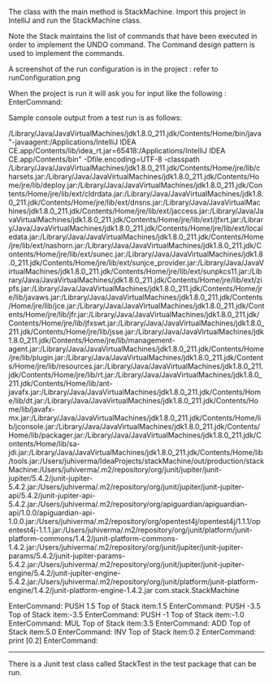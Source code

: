 The class with the main method is StackMachine.
Import this project in IntelliJ  and run the StackMachine class.

Note the Stack maintains the list of commands that have  been executed in order to implement the 
UNDO command. The Command design pattern is used to implement the commands.

A screenshot of the run configuration is  in the project : refer to runConfiguration.png



When the project is run it will ask you for input like the following :
EnterCommand:

Sample console output from a test run is as follows:

/Library/Java/JavaVirtualMachines/jdk1.8.0_211.jdk/Contents/Home/bin/java "-javaagent:/Applications/IntelliJ IDEA CE.app/Contents/lib/idea_rt.jar=65418:/Applications/IntelliJ IDEA CE.app/Contents/bin" -Dfile.encoding=UTF-8 -classpath /Library/Java/JavaVirtualMachines/jdk1.8.0_211.jdk/Contents/Home/jre/lib/charsets.jar:/Library/Java/JavaVirtualMachines/jdk1.8.0_211.jdk/Contents/Home/jre/lib/deploy.jar:/Library/Java/JavaVirtualMachines/jdk1.8.0_211.jdk/Contents/Home/jre/lib/ext/cldrdata.jar:/Library/Java/JavaVirtualMachines/jdk1.8.0_211.jdk/Contents/Home/jre/lib/ext/dnsns.jar:/Library/Java/JavaVirtualMachines/jdk1.8.0_211.jdk/Contents/Home/jre/lib/ext/jaccess.jar:/Library/Java/JavaVirtualMachines/jdk1.8.0_211.jdk/Contents/Home/jre/lib/ext/jfxrt.jar:/Library/Java/JavaVirtualMachines/jdk1.8.0_211.jdk/Contents/Home/jre/lib/ext/localedata.jar:/Library/Java/JavaVirtualMachines/jdk1.8.0_211.jdk/Contents/Home/jre/lib/ext/nashorn.jar:/Library/Java/JavaVirtualMachines/jdk1.8.0_211.jdk/Contents/Home/jre/lib/ext/sunec.jar:/Library/Java/JavaVirtualMachines/jdk1.8.0_211.jdk/Contents/Home/jre/lib/ext/sunjce_provider.jar:/Library/Java/JavaVirtualMachines/jdk1.8.0_211.jdk/Contents/Home/jre/lib/ext/sunpkcs11.jar:/Library/Java/JavaVirtualMachines/jdk1.8.0_211.jdk/Contents/Home/jre/lib/ext/zipfs.jar:/Library/Java/JavaVirtualMachines/jdk1.8.0_211.jdk/Contents/Home/jre/lib/javaws.jar:/Library/Java/JavaVirtualMachines/jdk1.8.0_211.jdk/Contents/Home/jre/lib/jce.jar:/Library/Java/JavaVirtualMachines/jdk1.8.0_211.jdk/Contents/Home/jre/lib/jfr.jar:/Library/Java/JavaVirtualMachines/jdk1.8.0_211.jdk/Contents/Home/jre/lib/jfxswt.jar:/Library/Java/JavaVirtualMachines/jdk1.8.0_211.jdk/Contents/Home/jre/lib/jsse.jar:/Library/Java/JavaVirtualMachines/jdk1.8.0_211.jdk/Contents/Home/jre/lib/management-agent.jar:/Library/Java/JavaVirtualMachines/jdk1.8.0_211.jdk/Contents/Home/jre/lib/plugin.jar:/Library/Java/JavaVirtualMachines/jdk1.8.0_211.jdk/Contents/Home/jre/lib/resources.jar:/Library/Java/JavaVirtualMachines/jdk1.8.0_211.jdk/Contents/Home/jre/lib/rt.jar:/Library/Java/JavaVirtualMachines/jdk1.8.0_211.jdk/Contents/Home/lib/ant-javafx.jar:/Library/Java/JavaVirtualMachines/jdk1.8.0_211.jdk/Contents/Home/lib/dt.jar:/Library/Java/JavaVirtualMachines/jdk1.8.0_211.jdk/Contents/Home/lib/javafx-mx.jar:/Library/Java/JavaVirtualMachines/jdk1.8.0_211.jdk/Contents/Home/lib/jconsole.jar:/Library/Java/JavaVirtualMachines/jdk1.8.0_211.jdk/Contents/Home/lib/packager.jar:/Library/Java/JavaVirtualMachines/jdk1.8.0_211.jdk/Contents/Home/lib/sa-jdi.jar:/Library/Java/JavaVirtualMachines/jdk1.8.0_211.jdk/Contents/Home/lib/tools.jar:/Users/juhiverma/IdeaProjects/stackMachine/out/production/stackMachine:/Users/juhiverma/.m2/repository/org/junit/jupiter/junit-jupiter/5.4.2/junit-jupiter-5.4.2.jar:/Users/juhiverma/.m2/repository/org/junit/jupiter/junit-jupiter-api/5.4.2/junit-jupiter-api-5.4.2.jar:/Users/juhiverma/.m2/repository/org/apiguardian/apiguardian-api/1.0.0/apiguardian-api-1.0.0.jar:/Users/juhiverma/.m2/repository/org/opentest4j/opentest4j/1.1.1/opentest4j-1.1.1.jar:/Users/juhiverma/.m2/repository/org/junit/platform/junit-platform-commons/1.4.2/junit-platform-commons-1.4.2.jar:/Users/juhiverma/.m2/repository/org/junit/jupiter/junit-jupiter-params/5.4.2/junit-jupiter-params-5.4.2.jar:/Users/juhiverma/.m2/repository/org/junit/jupiter/junit-jupiter-engine/5.4.2/junit-jupiter-engine-5.4.2.jar:/Users/juhiverma/.m2/repository/org/junit/platform/junit-platform-engine/1.4.2/junit-platform-engine-1.4.2.jar com.stack.StackMachine

EnterCommand:
PUSH 1.5
Top of Stack item:1.5
EnterCommand:
PUSH -3.5
Top of Stack item:-3.5
EnterCommand:
PUSH -1
Top of Stack item:-1.0
EnterCommand:
MUL
Top of Stack item:3.5
EnterCommand:
ADD
Top of Stack item:5.0
EnterCommand:
INV
Top of Stack item:0.2
EnterCommand:
print
[0.2]
EnterCommand:

----
There is a Junit test class called StackTest in the test package that can be run.



